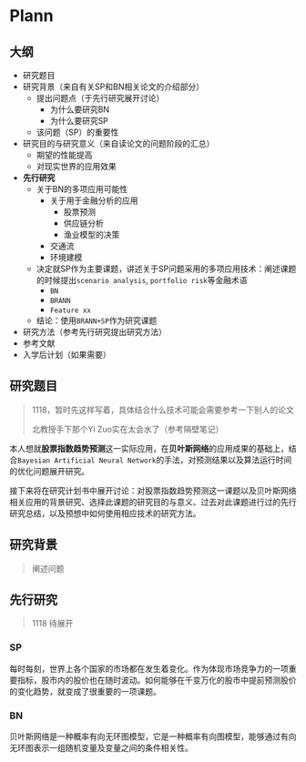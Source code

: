 # Plann

## 大纲

- 研究题目
- 研究背景（来自有关SP和BN相关论文的介绍部分）
  - 提出问题点（于先行研究展开讨论）
    - 为什么要研究BN
    - 为什么要研究SP
  - 该问题（SP）的重要性
- 研究目的与研究意义（来自读论文的问题阶段的汇总）
  - 期望的性能提高
  - 对现实世界的应用效果
- **先行研究**
  - 关于BN的多项应用可能性
    - 关于用于金融分析的应用
      - 股票预测
      - 供应链分析
      - 渔业模型的决策
    - 交通流
    - 环境建模
  - 决定就SP作为主要课题，讲述关于SP问题采用的多项应用技术：阐述课题的时候提出`scenario analysis`, `portfolio risk`等金融术语
    - `BN`
    - `BRANN`
    - `Feature xx`
  - 结论：使用`BRANN+SP`作为研究课题
- 研究方法（参考先行研究提出研究方法）
- 参考文献
- 入学后计划（如果需要）

## 研究题目

> 1118，暂时先这样写着，具体结合什么技术可能会需要参考一下别人的论文
>
> 北教授手下那个Yi Zuo实在太会水了（参考隔壁笔记）

本人想就**股票指数趋势预测**这一实际应用，在**贝叶斯网络**的应用成果的基础上，结合`Bayesian Artificial Neural Network`的手法，对预测结果以及算法运行时间的优化问题展开研究。

接下来将在研究计划书中展开讨论：对股票指数趋势预测这一课题以及贝叶斯网络相关应用的背景研究、选择此课题的研究目的与意义、过去对此课题进行过的先行研究总结，以及预想中如何使用相应技术的研究方法。

## 研究背景

> 阐述问题

## 先行研究

> 1118 待展开

### SP

每时每刻，世界上各个国家的市场都在发生着变化。作为体现市场竞争力的一项重要指标，股市内的股价也在随时波动。如何能够在千变万化的股市中提前预测股价的变化趋势，就变成了很重要的一项课题。

### BN

贝叶斯网络是一种概率有向无环图模型，它是一种概率有向图模型，能够通过有向无环图表示一组随机变量及变量之间的条件相关性。 